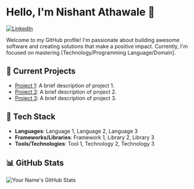 # Hello, I'm Nishant Athawale 👋

[![LinkedIn](https://img.shields.io/badge/-LinkedIn-blue?style=flat&logo=linkedin&logoColor=white)](https://www.linkedin.com/in/nishant-athawale/)

Welcome to my GitHub profile! I'm passionate about building awesome software and creating solutions that make a positive impact. Currently, I'm focused on mastering [Technology/Programming Language/Domain].

## 🔭 Current Projects

- [Project 1](https://github.com/your-username/project1): A brief description of project 1.
- [Project 2](https://github.com/your-username/project2): A brief description of project 2.
- [Project 3](https://github.com/your-username/project3): A brief description of project 3.

## 🌱 Tech Stack

- **Languages**: Language 1, Language 2, Language 3
- **Frameworks/Libraries**: Framework 1, Library 2, Library 3
- **Tools/Technologies**: Tool 1, Technology 2, Technology 3

## 📊 GitHub Stats

![Your Name's GitHub Stats](https://github-readme-stats.vercel.app/api?username=nash981&show_icons=true&theme=dark)

